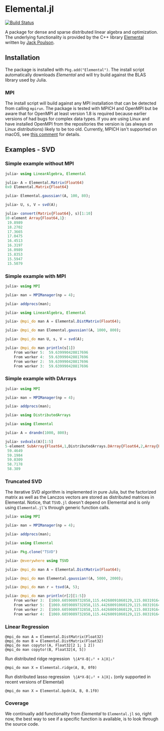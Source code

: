 # Elemental.jl

[![Build Status](https://travis-ci.org/JuliaParallel/Elemental.jl.svg?branch=master)](https://travis-ci.org/JuliaParallel/Elemental.jl)

A package for dense and sparse distributed linear algebra and optimization. The underlying functionality is provided by the C++ library [Elemental](http://libelemental.org/) written by [Jack Poulson](http://web.stanford.edu/~poulson/).

## Installation
The package is installed with `Pkg.add("Elemental")`. The install script automatically downloads *Elemental* and will try build against the BLAS library used by Julia.

### MPI
The install script will build against any MPI installation that can be detected from calling `mpirun`. The package is tested with MPICH and OpenMPI but be aware that for OpenMPI at least version 1.8 is required because earlier versions of had bugs for complex data types. If you are using Linux and have installed OpenMPI from the repositories the version is (as always on Linux distributions) likely to be too old. Currently, MPICH isn't supported on macOS, see [this comment](https://github.com/pmodels/mpich/commit/2999a0ab3abc7a113d35d6117a9d1db8fa0ffa44#commitcomment-31131644) for details.

## Examples - SVD

### Simple example without MPI
```jl
julia> using LinearAlgebra, Elemental

julia> A = Elemental.Matrix(Float64)
0x0 Elemental.Matrix{Float64}

julia> Elemental.gaussian!(A, 100, 80);

julia> U, s, V = svd(A);

julia> convert(Matrix{Float64}, s)[1:10]
10-element Array{Float64,1}:
 19.8989
 18.2702
 17.3665
 17.0475
 16.4513
 16.3197
 16.0989
 15.8353
 15.5947
 15.5079
```

### Simple example with MPI

```jl
julia> using MPI

julia> man = MPIManager(np = 4);

julia> addprocs(man);

julia> using LinearAlgebra, Elemental

julia> @mpi_do man A = Elemental.DistMatrix(Float64);

julia> @mpi_do man Elemental.gaussian!(A, 1000, 800);

julia> @mpi_do man U, s, V = svd(A);

julia> @mpi_do man println(s[1])
    From worker 5:  59.639990420817696
    From worker 4:  59.639990420817696
    From worker 2:  59.639990420817696
    From worker 3:  59.639990420817696
```

### Simple example with DArrays

```jl
julia> using MPI

julia> man = MPIManager(np = 4);

julia> addprocs(man);

julia> using DistributedArrays

julia> using Elemental

julia> A = drandn(1000, 800);

julia> svdvals(A)[1:5]
5-element SubArray{Float64,1,DistributedArrays.DArray{Float64,2,Array{Float64,2}},Tuple{UnitRange{Int64}},0}:
 59.4649
 59.1984
 59.0309
 58.7178
 58.389
```

### Truncated SVD
The iterative SVD algorithm is implemented in pure Julia, but the factorized matrix as well as the Lanczos vectors are stored as distributed matrices in Elemental. Notice, that `TSVD.jl` doesn't depend on Elemental and is only using `Elemental.jl`'s through generic function calls.

```jl
julia> using MPI

julia> man = MPIManager(np = 4);

julia> addprocs(man);

julia> using Elemental

julia> Pkg.clone("TSVD")

julia> @everywhere using TSVD

julia> @mpi_do man A = Elemental.DistMatrix(Float64);

julia> @mpi_do man Elemental.gaussian!(A, 5000, 2000);

julia> @mpi_do man r = tsvd(A, 5);

julia> @mpi_do man println(r[2][1:5])
    From worker 3:  [1069.6059089732858,115.44260091060129,115.08319164529792,114.87007788947226,114.48092348847719]
    From worker 5:  [1069.6059089732858,115.44260091060129,115.08319164529792,114.87007788947226,114.48092348847719]
    From worker 2:  [1069.6059089732858,115.44260091060129,115.08319164529792,114.87007788947226,114.48092348847719]
    From worker 4:  [1069.6059089732858,115.44260091060129,115.08319164529792,114.87007788947226,114.48092348847719]
```

### Linear Regression

```
@mpi_do man A = Elemental.DistMatrix(Float32)
@mpi_do man B = Elemental.DistMatrix(Float32)
@mpi_do man copyto!(A, Float32[2 1; 1 2])
@mpi_do man copyto!(B, Float32[4, 5])
```

Run distributed ridge regression ` ½|A*X-B|₂² + λ|X|₂²`

```
@mpi_do man X = Elemental.ridge(A, B, 0f0)
```

Run distributed lasso regression ` ½|A*X-B|₂² + λ|X|₁` (only supported in recent versions of Elemental)

```
@mpi_do man X = Elemental.bpdn(A, B, 0.1f0)
```

### Coverage
We continually add functionality from *Elemental* to `Elemental.jl` so, right now, the best way to see if a specific function is available, is to look through the source code.
